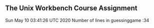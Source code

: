  ## The Unix Workbench Course Assignment
Sun May 10 03:41:26 UTC 2020
Number of lines in guessinggame :34

